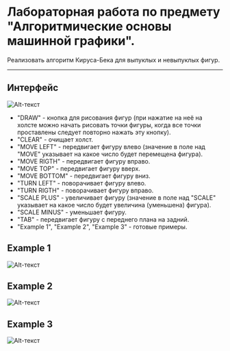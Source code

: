 # Лабораторная работа по предмету "Алгоритмические основы машинной графики".
Реализовать алгоритм Кируса-Бека для выпуклых и невыпуклых фигур.
____
## Интерфейс
![Alt-текст](https://sun9-71.userapi.com/impg/HUGFUl8xS0AHN2_-QmhgKj77p5CwmbvVRTQFPQ/rh9D2wuX658.jpg?size=1087x841&quality=96&sign=2baf3a4adbdbff2645a615c277796c83&type=album "Интерфейс")
- "DRAW" - кнопка для рисования фигур (при нажатие на неё на холсте можно начать рисовать точки фигуры, когда все точки проставлены следует повторно нажать эту кнопку).
- "CLEAR" - очищает холст.
- "MOVE LEFT" - передвигает фигуру влево (значение в поле над "MOVE" указывает на какое число будет перемещена фигура). 
- "MOVE RIGTH" - передвигает фигуру вправо.
- "MOVE TOP" - передвигает фигуру вверх.
- "MOVE BOTTOM" - передвигает фигуру вниз.
- "TURN LEFT" - поворачивает фигуру влево.
- "TURN RIGTH" - поворачивает фигуру вправо.
- "SCALE PLUS" - увеличивает фигуру (значение в поле над "SCALE" указывает на какое число будет увеличина (уменьшена) фигура).
- "SCALE MINUS" - уменьшает фигуру.
- "TAB" - передвигает фигуру с переднего плана на задний.
- "Example 1", "Example 2", "Example 3" - готовые примеры.
## Example 1
![Alt-текст](https://sun9-5.userapi.com/impg/TLyzgvaBHs0rpgcTCj8oSBL8Ga5ii4DQ8nLYew/8m0SeCbgM30.jpg?size=1056x838&quality=96&sign=a6e752bb28ed8fe7149c200efa51d87e&type=album "Пример 1")
## Example 2
![Alt-текст](https://sun9-57.userapi.com/impg/ZN4ON_mjnABOoiHeoH4H7athlwn0865QsBaY9A/GjnJ0UsAvKw.jpg?size=1114x847&quality=96&sign=3dbfc7b8f4be39acf51a22f0f681bb38&type=album "Пример 2")
## Example 3
![Alt-текст](https://sun9-23.userapi.com/impg/HPUbboO0cJI7tuRsqNyejbigFdSJ0--V5P562A/PvF8xX1Fc5I.jpg?size=1109x835&quality=96&sign=533a45af66ccfaeae9e07ba6c2c215bb&type=album "Пример 3")
